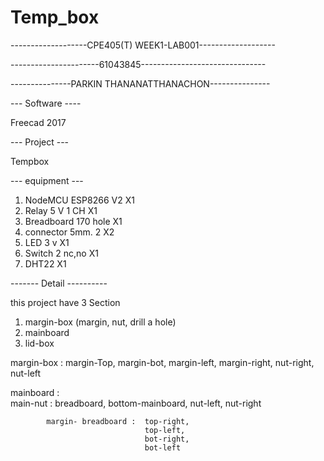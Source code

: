 # Temp_box
-------------------CPE405(T) WEEK1-LAB001-------------------


----------------------61043845-------------------------------

---------------PARKIN THANANATTHANACHON---------------


--- Software ----

Freecad 2017 

--- Project ---

Tempbox


--- equipment ---

1. NodeMCU ESP8266 V2   X1
2. Relay 5 V 1 CH       X1
3. Breadboard 170 hole  X1
4. connector 5mm. 2     X2
5. LED 3 v              X1
6. Switch 2 nc,no       X1
7. DHT22                X1

------- Detail ----------


this project have  3 Section

1. margin-box (margin, nut, drill a hole)
2. mainboard  
3. lid-box 


margin-box :  margin-Top,
              margin-bot,
              margin-left,
              margin-right,
              nut-right,
              nut-left

mainboard :  
            main-nut  :     breadboard,
                            bottom-mainboard,
                            nut-left,
                            nut-right

            margin- breadboard :  top-right,
                                  top-left,
                                  bot-right,
                                  bot-left

